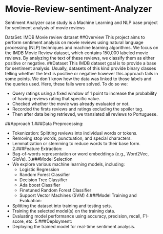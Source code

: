 # Movie-Review-sentiment-Analyzer
Sentiment Analyzer case study is a Machine Learning and NLP base project for sentiment analysis of movie reviews

DataSet: IMDB Movie review dataset
##Overview
This project aims to perform sentiment analysis on movie reviews using natural language processing (NLP) techniques and machine learning algorithms. We focus on the IMDB Movie Review dataset, which contains 150,000 labeled movie reviews. By analyzing the text of these reviews, we classify them as either positive or negative.
##Dataset
This IMDB dataset goal is to provide a base for sentiment analysis. Usually, datasets of this kind provide binary classes telling whether the text is positive or negative however this approach fails in some points. We don't know how the data was linked to those labels and the queries used. Here, these fails were solved. To do so we:

- Query ratings using a fixed window of 1 point to increase the probability of having reviews rating that specific value.
- Checked whether the movie was already evaluated or not.
- Recorded the firsts reviews and ratings excluding the spoiler tag.
- Then after data being retrieved, we translated all reviews to Portuguese.

##Approach
1.###Data Preprocessing:
  - Tokenization: Splitting reviews into individual words or tokens.
  - Removing stop words, punctuation, and special characters.
  - Lemmatization or stemming to reduce words to their base form.
2.###Feature Extraction:
  - Bag-of-words representation or word embeddings (e.g., Word2Vec, GloVe).
3.###Model Selection
  - We explore various machine learning models, including:
     -  Logistic Regression
     -  Random Forest Classifier
     -  Decision Tree Classifier
     -  Ada boost Classifier
     -  Finetuned Random Forest Classifier
     -  Support Vector Machines (SVM)
4.###Model Training and Evaluation:
  - Splitting the dataset into training and testing sets.
  - Training the selected model(s) on the training data.
  - Evaluating model performance using accuracy, precision, recall, F1-score, etc.
5.###Deployment:
  - Deploying the trained model for real-time sentiment analysis.
    
